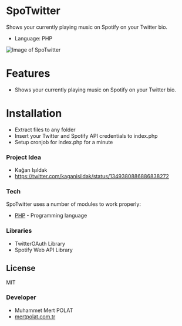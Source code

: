 # SpoTwitter

Shows your currently playing music on Spotify on your Twitter bio.

  - Language: PHP

![Image of SpoTwitter](https://i.hizliresim.com/T2XZDk.png)

# Features

  - Shows your currently playing music on Spotify on your Twitter bio.

# Installation

- Extract files to any folder
- Insert your Twitter and Spotify API credentials to index.php
- Setup cronjob for index.php for a minute

### Project Idea

- Kağan Işıldak
- https://twitter.com/kaganisildak/status/1349380886886838272

### Tech

SpoTwitter uses a number of modules to work properly:

* [PHP] - Programming language

### Libraries

- TwitterOAuth Library
- Spotify Web API Library

License
----

MIT

### Developer

- Muhammet Mert POLAT
- [mertpolat.com.tr]

[//]: # (These are reference links used in the body of this note and get stripped out when the markdown processor does its job. There is no need to format nicely because it shouldn't be seen. Thanks SO - http://stackoverflow.com/questions/4823468/store-comments-in-markdown-syntax)

   [PHP]: <http://php.net>
   [mertpolat.com.tr]: <https://mertpolat.com.tr>

